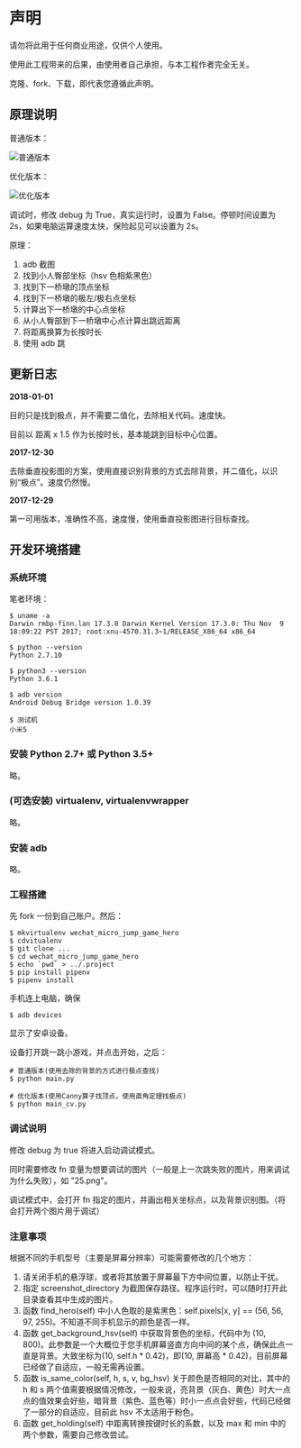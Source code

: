 # 声明

请勿将此用于任何商业用途，仅供个人使用。

使用此工程带来的后果，由使用者自己承担，与本工程作者完全无关。

克隆、fork、下载，即代表您遵循此声明。

## 原理说明

普通版本：

![普通版本](http://upload-images.jianshu.io/upload_images/576195-ebb3e6782df3c0b3.png?imageMogr2/auto-orient/strip%7CimageView2/2/w/1240)

优化版本：

![优化版本](http://upload-images.jianshu.io/upload_images/576195-5f5ced00075de3cd.png?imageMogr2/auto-orient/strip%7CimageView2/2/w/1240)

调试时，修改 debug 为 True，真实运行时，设置为 False。停顿时间设置为 2s，如果电脑运算速度太快，保险起见可以设置为 2s。


原理：

1. adb 截图
1. 找到小人臀部坐标（hsv 色相紫黑色）
1. 找到下一桥墩的顶点坐标
1. 找到下一桥墩的极左/极右点坐标
1. 计算出下一桥墩的中心点坐标
1. 从小人臀部到下一桥墩中心点计算出跳远距离
1. 将距离换算为长按时长
1. 使用 adb 跳

## 更新日志

**2018-01-01**

目的只是找到极点，并不需要二值化，去除相关代码。速度快。

目前以 距离 x 1.5 作为长按时长，基本能跳到目标中心位置。

**2017-12-30**

去除垂直投影图的方案，使用直接识别背景的方式去除背景，并二值化，以识别“极点”。速度仍然慢。

**2017-12-29**

第一可用版本，准确性不高，速度慢，使用垂直投影图进行目标查找。


## 开发环境搭建


### 系统环境

笔者环境：

    $ uname -a
    Darwin rmbp-finn.lan 17.3.0 Darwin Kernel Version 17.3.0: Thu Nov  9 18:09:22 PST 2017; root:xnu-4570.31.3~1/RELEASE_X86_64 x86_64

    $ python --version
    Python 2.7.10

    $ python3 --version
    Python 3.6.1

    $ adb version
    Android Debug Bridge version 1.0.39

    $ 测试机
    小米5

### 安装 Python 2.7+ 或 Python 3.5+

略。

### (可选安装) virtualenv, virtualenvwrapper

略。

### 安装 adb

略。

### 工程搭建


先 fork 一份到自己账户。然后：

    $ mkvirtualenv wechat_micro_jump_game_hero
    $ cdvitualenv
    $ git clone ...
    $ cd wechat_micro_jump_game_hero
    $ echo `pwd` > ../.project
    $ pip install pipenv
    $ pipenv install

手机连上电脑，确保

    $ adb devices

显示了安卓设备。

设备打开跳一跳小游戏，并点击开始，之后：

    # 普通版本(使用去除的背景的方式进行极点查找)
    $ python main.py

    # 优化版本(使用Canny算子找顶点，使用直角定理找极点)
    $ python main_cv.py


### 调试说明

修改 debug 为 true 将进入启动调试模式。

同时需要修改 fn 变量为想要调试的图片（一般是上一次跳失败的图片，用来调试为什么失败），如 "25.png"。

调试模式中，会打开 fn 指定的图片，并画出相关坐标点，以及背景识别图。（将会打开两个图片用于调试）

### 注意事项

根据不同的手机型号（主要是屏幕分辨率）可能需要修改的几个地方：

1. 请关闭手机的悬浮球，或者将其放置于屏幕最下方中间位置，以防止干扰。
1. 指定 screenshot_directory 为截图保存路径。程序运行时，可以随时打开此目录查看其中生成的图片。
1. 函数 find_hero(self) 中小人色取的是紫黑色：self.pixels[x, y] == (56, 56, 97, 255)。不知道不同手机显示的颜色是否一样。
1. 函数 get_background_hsv(self) 中获取背景色的坐标，代码中为 (10, 800)。此参数是一个大概位于您手机屏幕竖直方向中间的某个点，确保此点一直是背景。大致坐标为(10, self.h * 0.42)，即(10, 屏幕高 * 0.42)，目前屏幕已经做了自适应，一般无需再设置。
1. 函数 is_same_color(self, h, s, v, bg_hsv) 关于颜色是否相同的对比，其中的 h 和 s 两个值需要根据情况修改，一般来说，亮背景（灰白、黄色）时大一点点的值效果会好些，暗背景（紫色、蓝色等）时小一点点会好些，代码已经做了一部分的自适应，目前此 hsv 不太适用于粉色。
1. 函数 get_holding(self) 中距离转换按键时长的系数，以及 max 和 min 中的两个参数，需要自己修改尝试。
